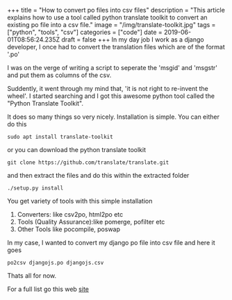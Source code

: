+++
title = "How to convert po files into csv files"
description = "This article explains how to use a tool called python translate toolkit to convert an existing po file into a csv file."
image = "/img/translate-toolkit.jpg"
tags = ["python", "tools", "csv"]
categories = ["code"]
date = 2019-06-01T08:56:24.235Z
draft = false
+++
In my day job I work as a django developer, I once had to convert the translation files which are of the format '.po'

I was on the verge of writing a script to seperate the 'msgid' and 'msgstr' and put them as columns of the csv.

Suddently, it went through my mind that, 'it is not right to re-invent the wheel'. I started searching and I got this awesome python tool called the "Python Translate Toolkit".

It does so many things so very nicely. Installation is simple. You can either do this

`sudo apt install translate-toolkit` 

or you can download the python translate toolkit

`git clone https://github.com/translate/translate.git`

and then extract the files and do this within the extracted folder

`./setup.py install`

You get variety of tools with this simple installation

1. Converters: like csv2po, html2po etc
2. Tools (Quality Assurance):like pomerge, pofilter etc
3. Other Tools like pocompile, poswap

In my case, I wanted to convert my django po file into csv file and here it goes

`po2csv djangojs.po djangojs.csv`

Thats all for now.

For a full list go this web [site](http://docs.translatehouse.org/projects/translate-toolkit/en/stable-1.13.0/index.html)
